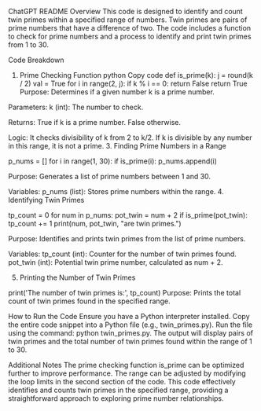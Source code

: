 
ChatGPT
README
Overview
This code is designed to identify and count twin primes within a specified range of numbers. Twin primes are pairs of prime numbers that have a difference of two. The code includes a function to check for prime numbers and a process to identify and print twin primes from 1 to 30.

Code Breakdown
1. Prime Checking Function
python
Copy code
def is_prime(k):
    j = round(k / 2)
    val = True
    for i in range(2, j):
        if k % i == 0:
            return False
    return True
Purpose: Determines if a given number k is a prime number.

Parameters:
k (int): The number to check.

Returns:
True if k is a prime number.
False otherwise.

Logic:
It checks divisibility of k from 2 to k/2. If k is divisible by any number in this range, it is not a prime.
3. Finding Prime Numbers in a Range

p_nums = []
for i in range(1, 30):
    if is_prime(i):
        p_nums.append(i)
        
Purpose: Generates a list of prime numbers between 1 and 30.

Variables:
p_nums (list): Stores prime numbers within the range.
4. Identifying Twin Primes

tp_count = 0
for num in p_nums:
    pot_twin = num + 2
    if is_prime(pot_twin):
        tp_count += 1
        print(num, pot_twin, "are twin primes.")
        
Purpose: Identifies and prints twin primes from the list of prime numbers.

Variables:
tp_count (int): Counter for the number of twin primes found.
pot_twin (int): Potential twin prime number, calculated as num + 2.

5. Printing the Number of Twin Primes

print('The number of twin primes is:', tp_count)
Purpose: Prints the total count of twin primes found in the specified range.

How to Run the Code
Ensure you have a Python interpreter installed.
Copy the entire code snippet into a Python file (e.g., twin_primes.py).
Run the file using the command: python twin_primes.py.
The output will display pairs of twin primes and the total number of twin primes found within the range of 1 to 30.

Additional Notes
The prime checking function is_prime can be optimized further to improve performance.
The range can be adjusted by modifying the loop limits in the second section of the code.
This code effectively identifies and counts twin primes in the specified range, providing a straightforward approach to exploring prime number relationships.






